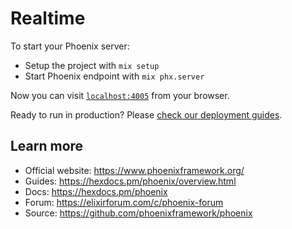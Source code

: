 # Realtime

To start your Phoenix server:

  * Setup the project with `mix setup`
  * Start Phoenix endpoint with `mix phx.server`

Now you can visit [`localhost:4005`](http://localhost:4005) from your browser.

Ready to run in production? Please [check our deployment guides](https://hexdocs.pm/phoenix/deployment.html).

## Learn more

  * Official website: https://www.phoenixframework.org/
  * Guides: https://hexdocs.pm/phoenix/overview.html
  * Docs: https://hexdocs.pm/phoenix
  * Forum: https://elixirforum.com/c/phoenix-forum
  * Source: https://github.com/phoenixframework/phoenix
